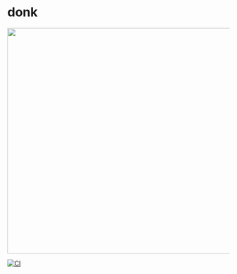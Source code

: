 # donk
<img src="https://camo.githubusercontent.com/8fb7340d34d5495c52d298b95a1bbaaa4f7010f3a545496a9f3221d18360fcb9/68747470733a2f2f692e696d6775722e636f6d2f4b4b4e6a3367652e6a7067" alt="" data-canonical-src="https://i.imgur.com/KKNj3ge.jpg" width="512">

[![CI](https://i.imgur.com/KKNj3ge.jpg)](https://github.com/functioneel)
